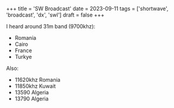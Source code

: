 +++
title = 'SW Broadcast'
date = 2023-09-11
tags = ['shortwave', 'broadcast', 'dx', 'swl']
draft = false
+++

I heard around 31m band (9700khz): 
- Romania
- Cairo
- France
- Turkye

Also:
- 11620khz Romania
- 11850khz Kuwait
- 13590 Algeria
- 13790 Algeria
